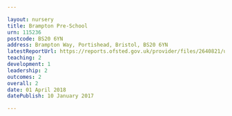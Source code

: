```yaml
---

layout: nursery
title: Brampton Pre-School
urn: 115236
postcode: BS20 6YN
address: Brampton Way, Portishead, Bristol, BS20 6YN
latestReportUrl: https://reports.ofsted.gov.uk/provider/files/2640821/urn/115236.pdf
teaching: 2
development: 1
leadership: 2
outcomes: 2
overall: 2
date: 01 April 2018 
datePublish: 10 January 2017

---
```

